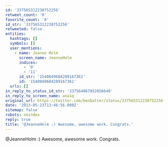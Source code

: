 ```yaml
---
id: '337565312230752256'
retweet_count: '0'
favorite_count: '0'
id_str: '337565312230752256'
retweeted: false
entities:
  hashtags: []
  symbols: []
  user_mentions:
    - name: Jeanne Holm
      screen_name: JeanneHolm
      indices:
        - '0'
        - '11'
      id_str: '1540849684289167361'
      id: '1540849684289167361'
  urls: []
in_reply_to_status_id_str: '337564867852656640'
in_reply_to_screen_name: aoa1q
original_url: https://twitter.com/benbalter/status/337565312230752256
date: '2013-05-23T13:46:56.000Z'
sitemap: false
robots: noindex
reply: true
title: '@JeanneHolm :) Awesome, awesome work. Congrats.'
---
```


@JeanneHolm :) Awesome, awesome work. Congrats.